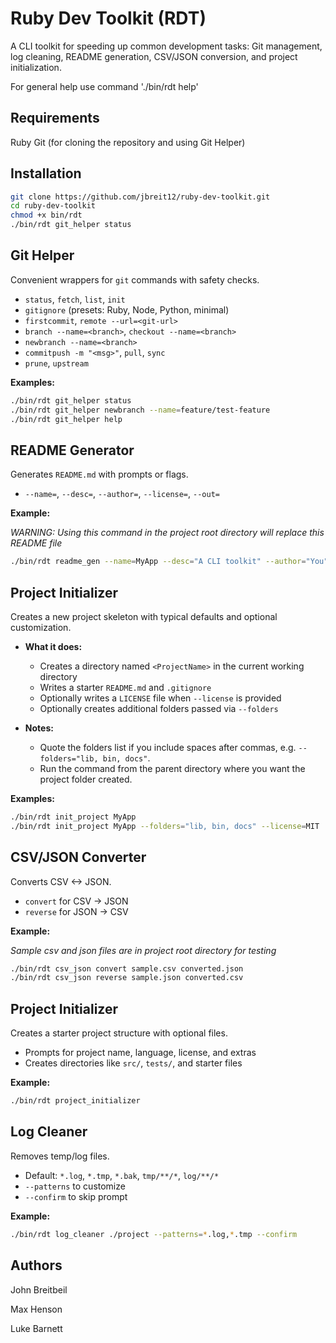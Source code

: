 # Ruby Dev Toolkit (RDT)

A CLI toolkit for speeding up common development tasks: Git management, log cleaning, README generation, CSV/JSON conversion, and project initialization.

For general help use command './bin/rdt help'

## Requirements
Ruby
Git (for cloning the repository and using Git Helper)

## Installation

```bash
git clone https://github.com/jbreit12/ruby-dev-toolkit.git
cd ruby-dev-toolkit
chmod +x bin/rdt
./bin/rdt git_helper status
```

## Git Helper

Convenient wrappers for `git` commands with safety checks.

* `status`, `fetch`, `list`, `init`
* `gitignore` (presets: Ruby, Node, Python, minimal)
* `firstcommit`, `remote --url=<git-url>`
* `branch --name=<branch>`, `checkout --name=<branch>`
* `newbranch --name=<branch>`
* `commitpush -m "<msg>"`, `pull`, `sync`
* `prune`, `upstream`

**Examples:**

```bash
./bin/rdt git_helper status
./bin/rdt git_helper newbranch --name=feature/test-feature
./bin/rdt git_helper help
```

## README Generator

Generates `README.md` with prompts or flags.

* `--name=`, `--desc=`, `--author=`, `--license=`, `--out=`

**Example:**

*WARNING: Using this command in the project root directory will replace this README file*
```bash
./bin/rdt readme_gen --name=MyApp --desc="A CLI toolkit" --author="You"
```

## Project Initializer

Creates a new project skeleton with typical defaults and optional customization.

* **What it does:**

  * Creates a directory named `<ProjectName>` in the current working directory
  * Writes a starter `README.md` and `.gitignore`
  * Optionally writes a `LICENSE` file when `--license` is provided
  * Optionally creates additional folders passed via `--folders`
* **Notes:**

  * Quote the folders list if you include spaces after commas, e.g. `--folders="lib, bin, docs"`.
  * Run the command from the parent directory where you want the project folder created.

**Examples:**

```bash
./bin/rdt init_project MyApp
./bin/rdt init_project MyApp --folders="lib, bin, docs" --license=MIT
```

## CSV/JSON Converter

Converts CSV <-> JSON.

* `convert` for CSV -> JSON
* `reverse` for JSON -> CSV

**Example:**

*Sample csv and json files are in project root directory for testing*
```bash
./bin/rdt csv_json convert sample.csv converted.json
./bin/rdt csv_json reverse sample.json converted.csv
```

## Project Initializer

Creates a starter project structure with optional files.

* Prompts for project name, language, license, and extras
* Creates directories like `src/`, `tests/`, and starter files

**Example:**

```bash
./bin/rdt project_initializer
```

## Log Cleaner

Removes temp/log files.

* Default: `*.log`, `*.tmp`, `*.bak`, `tmp/**/*`, `log/**/*`
* `--patterns` to customize
* `--confirm` to skip prompt

**Example:**

```bash
./bin/rdt log_cleaner ./project --patterns=*.log,*.tmp --confirm
```

## Authors
John Breitbeil

Max Henson

Luke Barnett